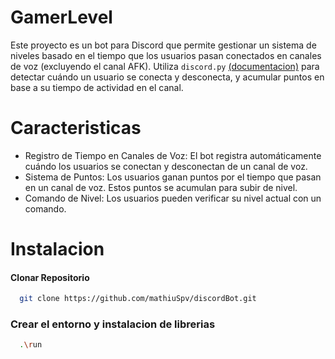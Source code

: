 # GamerLevel
Este proyecto es un bot para Discord que permite gestionar un sistema de niveles basado en el tiempo que los usuarios pasan conectados en canales de voz (excluyendo el canal AFK).
Utiliza `discord.py` [(documentacion)](https://discordpy.readthedocs.io/en/stable/) para detectar cuándo un usuario se conecta y desconecta, y acumular puntos en base a su tiempo de actividad en el canal.
# Caracteristicas
- Registro de Tiempo en Canales de Voz: El bot registra automáticamente cuándo los usuarios se conectan y desconectan de un canal de voz.
- Sistema de Puntos: Los usuarios ganan puntos por el tiempo que pasan en un canal de voz. Estos puntos se acumulan para subir de nivel.
- Comando de Nivel: Los usuarios pueden verificar su nivel actual con un comando.
# Instalacion
#### Clonar Repositorio
```sh
  git clone https://github.com/mathiuSpv/discordBot.git
```
### Crear el entorno y instalacion de librerias
```sh
  .\run
```
